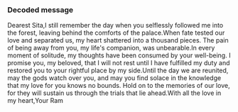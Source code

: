 ### Decoded message
Dearest Sita,I still remember the day when you selflessly followed me into the forest, leaving behind the comforts of the palace.When fate tested our love and separated us, my heart shattered into a thousand pieces. The pain of being away from you, my life's companion, was unbearable.In every moment of solitude, my thoughts have been consumed by your well-being. I promise you, my beloved, that I will not rest until I have fulfilled my duty and restored you to your rightful place by my side.Until the day we are reunited, may the gods watch over you, and may you find solace in the knowledge that my love for you knows no bounds. Hold on to the memories of our love, for they will sustain us through the trials that lie ahead.With all the love in my heart,Your Ram
